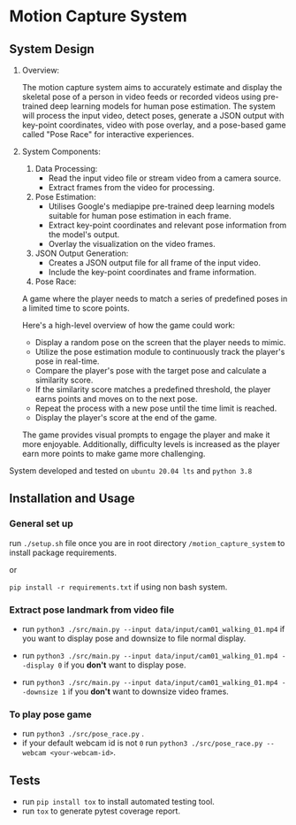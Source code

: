 # Motion Capture System
## System Design
1. Overview:

   The motion capture system aims to accurately estimate and display the skeletal pose of a person in video feeds or 
   recorded videos using pre-trained deep learning models for human pose estimation.
   The system will process the input video, detect poses, generate a JSON output with key-point coordinates, 
   video with pose overlay, and a pose-based game called "Pose Race" for interactive experiences.

2. System Components:
   1. Data Processing:
      - Read the input video file or stream video from a camera source.
      - Extract frames from the video for processing.
   2. Pose Estimation:
      - Utilises Google's mediapipe pre-trained deep learning models suitable for human pose estimation in each frame.
      - Extract key-point coordinates and relevant pose information from the model's output.
      - Overlay the visualization on the video frames.
   3. JSON Output Generation:
      - Creates a JSON output file for all frame of the input video.
      - Include the key-point coordinates and frame information.
   4. Pose Race:
   
   A game where the player needs to match a series of predefined poses in a limited time to score points.

   Here's a high-level overview of how the game could work:

    * Display a random pose on the screen that the player needs to mimic.
    * Utilize the pose estimation module to continuously track the player's pose in real-time.
    * Compare the player's pose with the target pose and calculate a similarity score.
    * If the similarity score matches a predefined threshold, the player earns points and moves on to the next pose.
    * Repeat the process with a new pose until the time limit is reached.
    * Display the player's score at the end of the game.
  
   The game provides visual prompts to engage the player and make it more enjoyable. Additionally, difficulty levels is 
   increased as the player earn more points to make game more challenging.


System developed and tested on `ubuntu 20.04 lts` and `python 3.8`

## Installation and Usage
### General set up
run `./setup.sh` file once you are in root directory `/motion_capture_system` to install package requirements.

or

`pip install -r requirements.txt` if using non bash system.

### Extract pose landmark from video file 
* run `python3 ./src/main.py --input data/input/cam01_walking_01.mp4` if you want to display pose and downsize to file normal display.

* run `python3 ./src/main.py --input data/input/cam01_walking_01.mp4 --display 0` if you **don't** want to display pose.

* run `python3 ./src/main.py --input data/input/cam01_walking_01.mp4 --downsize 1` if you **don't** want to downsize video frames.

### To play pose game 
* run `python3 ./src/pose_race.py` .
* if your default webcam id is not `0` run `python3 ./src/pose_race.py --webcam <your-webcam-id>`.

## Tests
* run `pip install tox` to install automated testing tool.
* run `tox` to generate pytest coverage report.